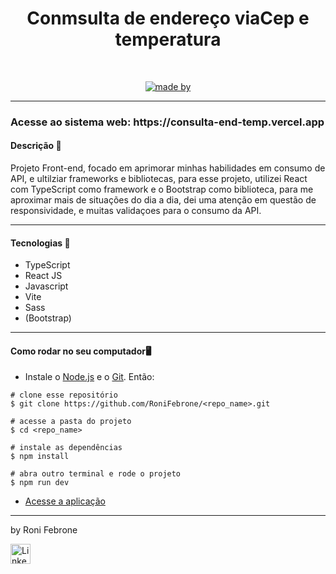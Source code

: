<div align="center">
	<h1>Conmsulta de endereço viaCep e temperatura</h1>
	<br>
	<p align="center">
		<a href="https://www.linkedin.com/in/roni-febrone-97b007275/">
		  <img alt="made by" src="https://img.shields.io/badge/made%20by-Roni%20Febrone-orange">
		</a>
	</p>
</div>

<hr>

<h3> Acesse ao sistema web: https://consulta-end-temp.vercel.app </h3> 

 

<h4>Descrição 📄</h4>

Projeto Front-end, focado em aprimorar minhas habilidades em consumo de API, e ultilziar frameworks e bibliotecas, para esse projeto, utilizei React com TypeScript como framework e o Bootstrap como biblioteca, para me aproximar mais de situações do dia a dia, dei uma atenção em questão de responsividade, e muitas validaçoes para o consumo da API.

<hr>

<h4>Tecnologias 🚀</h4>

- TypeScript
- React JS
- Javascript
- Vite
- Sass
- (Bootstrap)


<hr>

<h4>Como rodar no seu computador🖥️</h4>

- Instale o [Node.js](https://nodejs.org/en/download/) e o [Git](https://git-scm.com/book/en/v2/Getting-Started-Installing-Git). Então:

```
# clone esse repositório
$ git clone https://github.com/RoniFebrone/<repo_name>.git

# acesse a pasta do projeto
$ cd <repo_name>

# instale as dependências
$ npm install

# abra outro terminal e rode o projeto
$ npm run dev
```
- [Acesse a aplicação](http://localhost:5173)

<hr>

by Roni Febrone<br>
<div>
	<a href="https://www.linkedin.com/in/roni-febrone-97b007275/"> 
		<img width="32px" src="https://media.licdn.com/dms/image/D4E03AQH9ZVlkc3Ts1A/profile-displayphoto-shrink_800_800/0/1683079137146?e=1713398400&v=beta&t=HofEme0JOWWTK4hE3TJiEwOXiaEUWKhdtnGskv7170s" alt="LinkedIn">
	</a>
</div>
